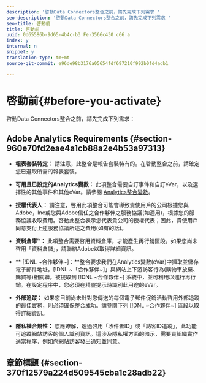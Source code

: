 ```yaml
---
description: '啓動Data Connectors整合之前，請先完成下列需求 '
seo-description: '啓動Data Connectors整合之前，請先完成下列需求 '
seo-title: 啓動前
title: 啓動前
uuid: 0d65586b-9d65-4b4c-b3 Fe-3566c430 c66 a
index: y
internal: n
snippet: y
translation-type: tm+mt
source-git-commit: e96de98b3176a05654fdf697210f992b0fd4adb1

---
```



# 啓動前{#before-you-activate}

啓動Data Connectors整合之前，請先完成下列需求：

## Adobe Analytics Requirements {#section-960e70fd2eae4a1cb88a2e4b53a97313}

* **報表套裝特定：** 請注意，此整合是報告套裝特有的。在啓動整合之前，請確定您已選取所需的報表套裝。
* **可用且已設定的Analytics變數：** 此項整合需要自訂事件和自訂eVar，以及選擇性的其他事件和其他eVar。請參閱 [Analytics整合變數](../../dreammail-overview/dreammail-requirements/dreammail-variables.md#concept-8ebd2bde4a1c4b0aad2987e050ffbbfc)。

* **授權代表人：** 請注意，啓用此項整合可能會導致貴使用戶的公司根據您與Adobe，Inc或您與Adobe信任之合作夥伴之服務協議(如適用)，根據您的服務協議收取費用。啓動此整合表示您代表貴公司的授權代表；因此，貴使用戶同意支付上述服務協議所述之費用(如有的話)。
* **資料倉庫™：** 此項整合需要啓用資料倉庫，才能產生再行銷區段。如果您尚未啓用「資料倉儲」，請聯絡Adobe以取得詳細資訊。
* ** [!DNL ~合作夥伴~]：**整合要求我們在Analytics變數(eVar)中擷取並儲存電子郵件地址。[!DNL ~「合作夥伴~]」與網站上下游訪客行為(購物車放棄、購買等)相關聯。被提取到 [!DNL ~合作夥伴~] 系統中，並可利用以進行再行銷。在設定程序中，您必須在精靈提示時識別此用途的eVar。
* **外部追蹤：** 如果您目前尚未針對您傳送的每個電子郵件促銷活動啓用外部追蹤的最佳實務，則必須確保整合成功。請參閱下列 [!DNL ~合作夥伴~] 區段以取得詳細資訊。
* **隱私權合規性：** 您應瞭解，透過啓用「收件者ID」或「訪客ID追蹤」，此功能可追蹤網站訪客的個人識別資訊。這涉及隱私權方面的暗示，需要貴組織實作適當程序，例如向網站訪客發出通知並同意。

## 章節標題 {#section-370f12579a224d509545cba1c28adb22}


